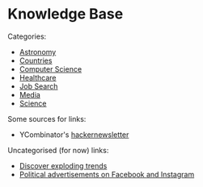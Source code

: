 # Knowledge Base

Categories:
- [Astronomy](./Astronomy.md)
- [Countries](./Countries.md)
- [Computer Science](./CS.md)
- [Healthcare](./Healthcare.md)
- [Job Search](./JobSearch.md)
- [Media](./Media.md)
- [Science](./Science.md)


Some sources for links:
- YCombinator's [hackernewsletter](https://hackernewsletter.com/)


Uncategorised (for now) links:
- [Discover exploding trends](https://trennd.co/)
- [Political advertisements on Facebook and Instagram](https://ad.watch/)
